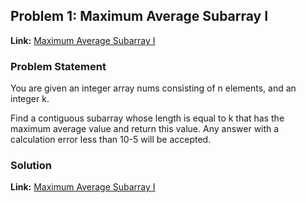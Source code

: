 ## Problem 1: Maximum Average Subarray I

**Link:** [Maximum Average Subarray I](https://leetcode.com/problems/maximum-average-subarray-i/description/?envType=study-plan-v2&envId=leetcode-75)  

### Problem Statement
You are given an integer array nums consisting of n elements, and an integer k.

Find a contiguous subarray whose length is equal to k that has the maximum average value and return this value. Any answer with a calculation error less than 10-5 will be accepted.

 

### Solution

**Link:** [Maximum Average Subarray I](https://leetcode.com/problems/maximum-average-subarray-i/solutions/6490657/sliding-window-best-approach-with-on-jav-z9qc) 